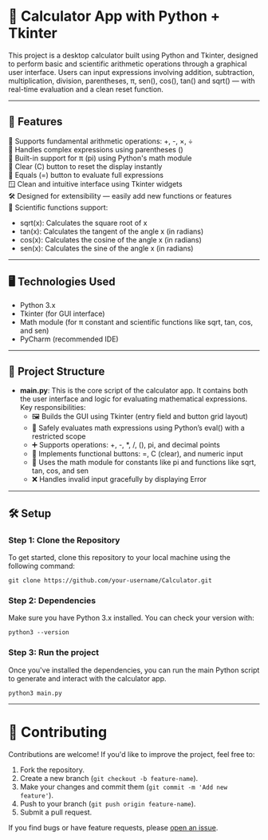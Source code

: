 # 🧮 Calculator App with Python + Tkinter

This project is a desktop calculator built using Python and Tkinter, designed to perform basic and scientific arithmetic operations through a graphical user interface. Users can input expressions involving addition, subtraction, multiplication, division, parentheses, π, sen(), cos(), tan() and sqrt() — with real-time evaluation and a clean reset function.

---

## 🚀 Features
🧠 Supports fundamental arithmetic operations: +, -, ×, ÷ <br>
🧮 Handles complex expressions using parentheses () <br>
🧷 Built-in support for π (pi) using Python's math module <br>
🔁 Clear (C) button to reset the display instantly <br>
🎯 Equals (=) button to evaluate full expressions <br>
🪟 Clean and intuitive interface using Tkinter widgets <br>
🛠️ Designed for extensibility — easily add new functions or features <br>
🔬 Scientific functions support:
  - sqrt(x): Calculates the square root of x
  - tan(x): Calculates the tangent of the angle x (in radians)
  - cos(x): Calculates the cosine of the angle x (in radians)
  - sen(x): Calculates the sine of the angle x (in radians)

---

## 🖥️ Technologies Used

- Python 3.x
- Tkinter (for GUI interface)
- Math module (for π constant and scientific functions like sqrt, tan, cos, and sen)
- PyCharm (recommended IDE)

---

## 📂 Project Structure

- **main.py**: This is the core script of the calculator app. It contains both the user interface and logic for evaluating mathematical expressions. Key responsibilities:
  - 🖼️ Builds the GUI using Tkinter (entry field and button grid layout) <br>
  - 🧠 Safely evaluates math expressions using Python’s eval() with a restricted scope <br>
  - ➕ Supports operations: +, -, *, /, (), pi, and decimal points <br>
  - 🔁 Implements functional buttons: =, C (clear), and numeric input <br>
  - 🧰 Uses the math module for constants like pi and functions like sqrt, tan, cos, and sen <br>
  - ❌ Handles invalid input gracefully by displaying Error

---

## 🛠️ Setup

### Step 1: Clone the Repository

To get started, clone this repository to your local machine using the following command:

`git clone https://github.com/your-username/Calculator.git`

### Step 2: Dependencies

Make sure you have Python 3.x installed. You can check your version with:

`python3 --version`

### Step 3: Run the project

Once you've installed the dependencies, you can run the main Python script to generate and interact with the calculator app.

`python3 main.py`

---

# 🤝 Contributing

Contributions are welcome! If you'd like to improve the project, feel free to:

1. Fork the repository.
2. Create a new branch (`git checkout -b feature-name`).
3. Make your changes and commit them (`git commit -m 'Add new feature'`).
4. Push to your branch (`git push origin feature-name`).
5. Submit a pull request.

If you find bugs or have feature requests, please [open an issue](https://github.com/ximenes13/Calculator/issues).
